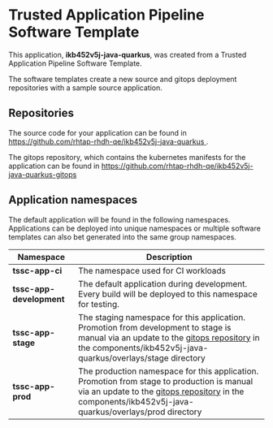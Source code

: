 # Trusted Application Pipeline Software Template

This application, **ikb452v5j-java-quarkus**, was created from a Trusted Application Pipeline Software Template.

The software templates create a new source and gitops deployment repositories with a sample source application. 

## Repositories

The source code for your application can be found in [https://github.com/rhtap-rhdh-qe/ikb452v5j-java-quarkus ](https://github.com/rhtap-rhdh-qe/ikb452v5j-java-quarkus ).
 
The gitops repository, which contains the kubernetes manifests for the application can be found in 
[https://github.com/rhtap-rhdh-qe/ikb452v5j-java-quarkus-gitops ](https://github.com/rhtap-rhdh-qe/ikb452v5j-java-quarkus-gitops ) 

## Application namespaces 

The default application will be found in the following namespaces. Applications can be deployed into unique namespaces or multiple software templates can also bet generated into the same group namespaces.  

|  Namespace   |  Description   |  
| -------- | -------- |
| **tssc-app-ci** | The namespace used for CI workloads |
| **tssc-app-development** | The default application during development. Every build will be deployed to this namespace for testing. |
| **tssc-app-stage** | The staging namespace for this application. Promotion from development to stage is manual via an update to the [gitops repository](https://github.com/rhtap-rhdh-qe/ikb452v5j-java-quarkus-gitops ) in the components/ikb452v5j-java-quarkus/overlays/stage directory |
| **tssc-app-prod** | The production namespace for this application. Promotion from stage to production is manual via an update to the [gitops repository](https://github.com/rhtap-rhdh-qe/ikb452v5j-java-quarkus-gitops ) in the components/ikb452v5j-java-quarkus/overlays/prod directory |